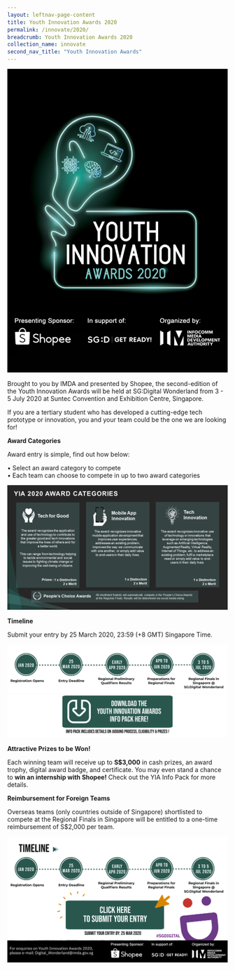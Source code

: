 ```yaml
---
layout: leftnav-page-content
title: Youth Innovation Awards 2020
permalink: /innovate/2020/
breadcrumb: Youth Innovation Awards 2020
collection_name: innovate
second_nav_title: "Youth Innovation Awards"
---
```


![1](/images/innovate/yia/YIA2020Logo.png)

Brought to you by IMDA and presented by Shopee, the second-edition of the Youth Innovation Awards will be held at SG:Digital Wonderland from 3 - 5 July 2020 at Suntec Convention and Exhibition Centre, Singapore.

If you are a tertiary student who has developed a cutting-edge tech prototype or innovation, you and your team could be the one we are looking for! 

**Award Categories**

Award entry is simple, find out how below:

•	Select an award category to compete<br>
•	Each team can choose to compete in up to two award categories 

![1](/images/innovate/yia/AwardCategories.png)<br>

**Timeline**

Submit your entry by 25 March 2020, 23:59 (+8 GMT) Singapore Time.

![1](/images/innovate/yia/YIA2020Timeline.png)
<a href="/images/innovate/yia/InfoPack.pdf" download="AwardInfoPack">![1](/images/innovate/yia/DownloadInfoPack.png)</a>

**Attractive Prizes to be Won!**

Each winning team will receive up to **S$3,000** in cash prizes, an award trophy, digital award badge, and certificate. You may even stand a chance to **win an internship with Shopee!** Check out the YIA Info Pack for more details.

**Reimbursement for Foreign Teams**

Overseas teams (only countries outside of Singapore) shortlisted to compete at the Regional Finals in Singapore will be entitled to a one-time reimbursement of S$2,000 per team. 

<a href="https://go.gov.sg/YIA2020-Submit" rel="Submit" target="_blank">![1](/images/innovate/yia/SubmitEntry.png)</a>

